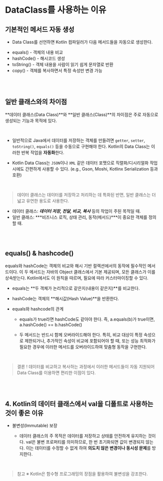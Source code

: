 # DataClass를 사용하는 이유

## 기본적인 메서드 자동 생성

* Data Class를 선언하면 Kotlin 컴파일러가 다음 메서드들을 자동으로 생성한다.

- equals() - 객체의 내용 비교
- hashCode() - 해시코드 생성
- toString() - 객체 내용을 사람이 읽기 쉽게 문자열로 반환
- copy() - 객체를 복사하면서 특정 속성만 변경 가능

<br><br>

## 일반 클래스와의 차이점

**데이터 클래스(Data Class)**와 **일반 클래스(Class)**의 차이점은 주로 자동으로 생성되는 기능과 목적에 있다.
 
<br>

* 일반적으로 Java에서 데이터를 저장하는 객체를 만들려면 `getter`, `setter`, `toString()`, `equals()` 등을 수동으로 구현해야 한다. Kotlin의 Data Class는 이러한 반복 작업을 **자동화**한다.

* Kotlin Data Class는 `JSON`이나 `XML` 같은 데이터 포맷으로 직렬화/디시리얼화 작업 시에도 간편하게 사용할 수 있다. (e.g., Gson, Moshi, Kotlinx Serialization 등과 호환)

<br>

> 데이터 클래스는 데이터를 저장하고 처리하는 데 특화된 반면, 일반 클래스는 더 넓고 유연한 용도로 사용한다.

 - 데이터 클래스: ***데이터 저장, 전달, 비교, 복사*** 등의 작업이 주된 목적일 때.
 - 일반 클래스: ***비즈니스 로직, 상태 관리, 동작(메서드)***이 중요한 객체를 정의할 때.

<br><br>

## equals() & hashcode()

equals와 hashCode는 객체의 비교와 해시 기반 컬렉션에서의 동작에 필수적인 메서드이다. 이 두 메서드는 자바의 Object 클래스에서 기본 제공되며, 모든 클래스가 이를 상속받는다. Kotlin에서도 이 원칙을 따르며, 필요에 따라 커스터마이징할 수 있다.

* equals는 **두 객체가 논리적으로 같은지(내용이 같은지)**를 비교한다.

* hashCode는 객체의 **해시값(Hash Value)**을 반환한다.

* equals와 hashcode의 관계

  - equals가 true라면 hashCode도 같아야 한다. 즉, a.equals(b)가 true이면, a.hashCode() == b.hashCode()

  - 두 메서드는 반드시 함께 오버라이드해야 한다. 특히, 비교 대상이 특정 속성으로 제한되거나, 추가적인 속성이 비교에 포함되어야 할 때, 또는 성능 최적화가 필요한 경우에 이러한 메서드를 오버라이드하여 맞춤형 동작을 구현한다.   

<br>

> 결론 ! 데이터를 비교하고 복사하는 과정에서 이러한 메서드들이 자동 지원되어 Data Class를 이용하면 편리한 이점이 있다.

<br><br>

## 4. Kotlin의 데이터 클래스에서 val을 디폴트로 사용하는 것이 좋은 이유

* 불변성(Immutable) 보장

  - 데이터 클래스의 주 목적은 데이터를 저장하고 상태를 안전하게 유지하는 것이다. val은 불변 프로퍼티를 의미하므로, 한 번 초기화되면 값이 변경되지 않는다. 이는 데이터를 수정할 수 없게 하여 **의도치 않은 변경이나 동시성 문제**를 방지한다.

<br>

> 참고 ※ Kotlin은 함수형 프로그래밍의 장점을 활용하여 불변성을 강조한다.
